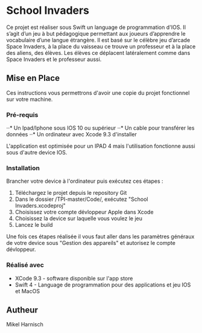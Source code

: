 # School Invaders

Ce projet est réaliser sous Swift un language de programmation d'IOS. Il s’agit d’un jeu à but pédagogique permettant aux joueurs d’apprendre le vocabulaire d’une langue étrangère. Il est basé sur le célèbre jeu d’arcade Space Invaders, à la place du vaisseau ce trouve un professeur et à la place des aliens, des élèves. Les élèves ce déplacent latéralement comme dans Space Invaders et le professeur aussi. 

## Mise en Place

Ces instructions vous permettrons d'avoir une copie du projet fonctionnel sur votre machine.

### Pré-requis

⋅⋅* Un Ipad/Iphone sous IOS 10 ou supérieur
⋅⋅* Un cable pour transférer les données
⋅⋅* Un ordinateur avec Xcode 9.3 d'installer

L'application est optimisée pour un IPAD 4 mais l'utilisation fonctionne aussi sous d'autre device IOS.

### Installation

Brancher votre device à l'ordinateur puis exécutez ces étapes :

1. Téléchargez le projet depuis le repository Git
2. Dans le dossier /TPI-master/Code/, exécutez "School Invaders.xcodeproj"
3. Choisissez votre compte dévloppeur Apple dans Xcode
4. Choisissez la device sur laquelle vous voulez le jeu
5. Lancez le build

Une fois ces étapes réalisée il vous faut aller dans les paramètres généraux de votre device sous "Gestion des appareils" et autorisez le compte dévloppeur.

### Réalisé avec 

* XCode 9.3 - software disponible sur l'app store
* Swift 4 - Language de programmation pour des applications et jeu IOS et MacOS

## Autheur

Mikel Harnisch
